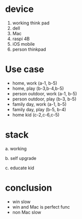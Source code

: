 # device
1. working think pad
2. dell
3. Mac
4. raspi 4B
5. iOS mobile
6. person thinkpad

# Use case
- home, work (a-1, b-5)
- home, play (b-3,b-4,b-5)
- person outdoor, work (a-1, b-5)
- person outdoor, play (b-3, b-5)
- family day, work (a-1, b-5)
- family day, play (b-5, b-4)
- home kid (c-2,c-6,c-5)

# stack
a. working

b. self upgrade

c. educate kid

# conclusion
- win slow
- win and Mac is perfect func
- non Mac slow